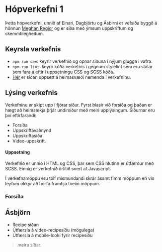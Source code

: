 # Hópverkefni 1

Þetta hópverkefni, unnið af Einari, Dagbjörtu og Ásbirni er vefsíða byggð á hönnun [Meghan Regior](https://twitter.com/meghanregior) og er síða með ýmsum uppskriftum og skemmtilegheitum.

## Keyrsla verkefnis

- `npm run dev`: keyrir verkefnið og opnar síðuna í nýjum glugga í vafra.
- `npm run lint`: keyrir kóða verkefnis í gegnum stylelint sem eru stalar sem fara á eftir í uppsetningu CSS og SCSS kóða.
- [Hér](www.youtube.com) er síðan uppsett á heimasvæði nemenda í verkefninu.

## Lýsing verkefnis

Verkefninu er skipt upp í fjórar síður. Fyrst blasir við forsíða og þaðan er hægt að heimsækja þrjár undirsíður með meiri upplýsingum. Síðurnar eru því eftirfarandi:

- Forsíða
- Uppskriftavalmynd
- Uppskriftasíða
- Video-uppskrift.

#### Uppsetning

Verkefnið er unnið í HTML og CSS, þar sem CSS hlutinn er útfærður með SCSS. Einnig er verkefnið örlítið snert af Javascript.

Í verkefnamöppu eru tólf mismundandi skrár ásamt fimm möppum en við leyfum okkyr að horfa framhjá tveim möppum.

### Forsíða

## Ásbjörn

- Recipe síðan
- Útfærsla á video-recipesíðu (mögulega)
- Útfærsla á mobile-looki fyrir recipesíðu

> meira síðar.

